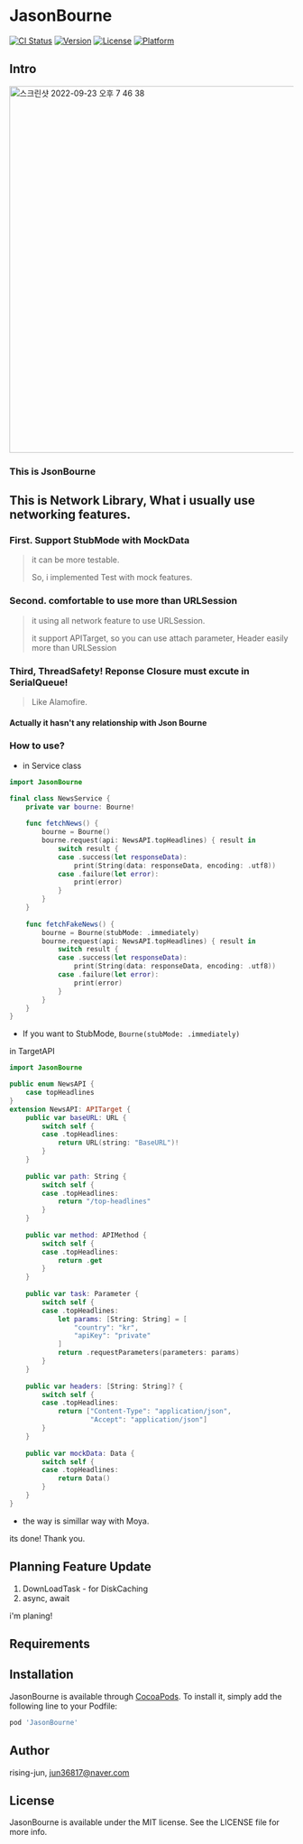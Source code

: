 # JasonBourne

[![CI Status](https://img.shields.io/travis/rising-jun/JasonBourne.svg?style=flat)](https://travis-ci.org/rising-jun/JasonBourne)
[![Version](https://img.shields.io/cocoapods/v/JasonBourne.svg?style=flat)](https://cocoapods.org/pods/JasonBourne)
[![License](https://img.shields.io/cocoapods/l/JasonBourne.svg?style=flat)](https://cocoapods.org/pods/JasonBourne)
[![Platform](https://img.shields.io/cocoapods/p/JasonBourne.svg?style=flat)](https://cocoapods.org/pods/JasonBourne)

## Intro
<img width="650" alt="스크린샷 2022-09-23 오후 7 46 38" src="https://user-images.githubusercontent.com/62687919/191944772-aae07b70-d377-4ab8-b2e8-1cf1b2196df3.png">

### This is JsonBourne

## This is Network Library, What i usually use networking features.
### First. Support StubMode with MockData
>
> it can be more testable.
> 
> So, i implemented Test with mock features.
>
### Second. comfortable to use more than URLSession
> 
> it using all network feature to use URLSession.
>
> it support APITarget, so you can use attach parameter, Header easily more than URLSession
>
### Third, ThreadSafety! Reponse Closure must excute in SerialQueue!
>
> Like Alamofire.
>
#### Actually it hasn't any relationship with Json Bourne

### How to use?
- in Service class
```swift
import JasonBourne

final class NewsService {
    private var bourne: Bourne!
    
    func fetchNews() {
        bourne = Bourne()
        bourne.request(api: NewsAPI.topHeadlines) { result in
            switch result {
            case .success(let responseData):
                print(String(data: responseData, encoding: .utf8))
            case .failure(let error):
                print(error)
            }
        }
    }
    
    func fetchFakeNews() {
        bourne = Bourne(stubMode: .immediately)
        bourne.request(api: NewsAPI.topHeadlines) { result in
            switch result {
            case .success(let responseData):
                print(String(data: responseData, encoding: .utf8))
            case .failure(let error):
                print(error)
            }
        }
    }
}
```
- If you want to StubMode, `Bourne(stubMode: .immediately)`

in TargetAPI
```swift
import JasonBourne

public enum NewsAPI {
    case topHeadlines
}
extension NewsAPI: APITarget {
    public var baseURL: URL {
        switch self {
        case .topHeadlines:
            return URL(string: "BaseURL")!
        }
    }
    
    public var path: String {
        switch self {
        case .topHeadlines:
            return "/top-headlines"
        }
    }
    
    public var method: APIMethod {
        switch self {
        case .topHeadlines:
            return .get
        }
    }
    
    public var task: Parameter {
        switch self {
        case .topHeadlines:
            let params: [String: String] = [
                "country": "kr",
                "apiKey": "private"
            ]
            return .requestParameters(parameters: params)
        }
    }
    
    public var headers: [String: String]? {
        switch self {
        case .topHeadlines:
            return ["Content-Type": "application/json",
                    "Accept": "application/json"]
        }
    }
    
    public var mockData: Data {
        switch self {
        case .topHeadlines:
            return Data()
        }
    }
}
```
- the way is simillar way with Moya.

its done! Thank you.

## Planning Feature Update
1. DownLoadTask - for DiskCaching
2. async, await

i'm planing!

## Requirements

## Installation

JasonBourne is available through [CocoaPods](https://cocoapods.org). To install
it, simply add the following line to your Podfile:

```ruby
pod 'JasonBourne'
```

## Author

rising-jun, jun36817@naver.com

## License

JasonBourne is available under the MIT license. See the LICENSE file for more info.
